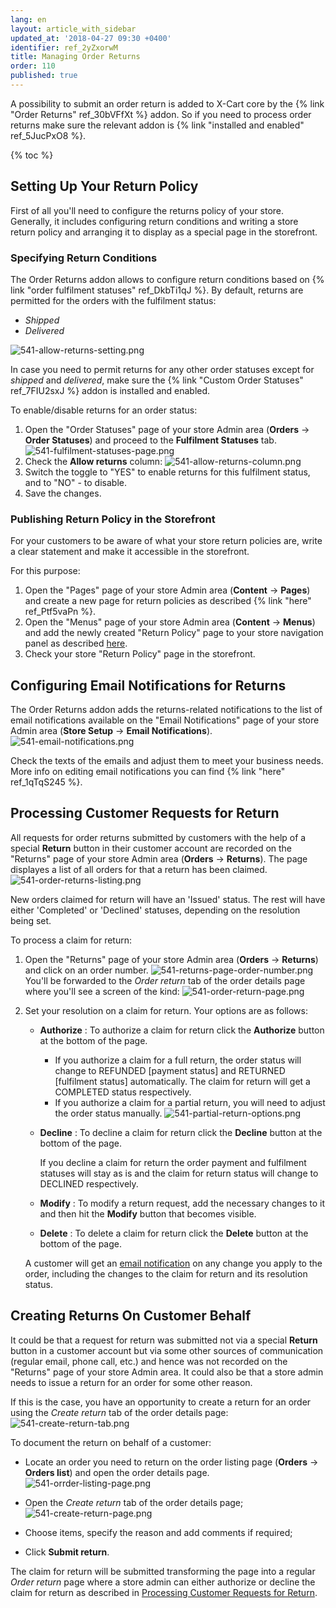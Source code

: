 ```yaml
---
lang: en
layout: article_with_sidebar
updated_at: '2018-04-27 09:30 +0400'
identifier: ref_2yZxorwM
title: Managing Order Returns
order: 110
published: true
---
```

A possibility to submit an order return is added to X-Cart core by the {% link "Order Returns" ref_30bVFfXt %} addon. So if you need to process order returns make sure the relevant addon is {% link "installed and enabled" ref_5JucPxO8 %}. 

{% toc %}

## Setting Up Your Return Policy

First of all you'll need to configure the returns policy of your store. Generally, it includes configuring return conditions and writing a store return policy and arranging it to display as a special page in the storefront. 

### Specifying Return Conditions

The Order Returns addon allows to configure return conditions based on {% link "order fulfilment statuses" ref_DkbTi1qJ %}. By default, returns are permitted for the orders with the fulfilment status:
* _Shipped_
* _Delivered_

![541-allow-returns-setting.png]({{site.baseurl}}/attachments/ref_2yZxorwM/541-allow-returns-setting.png)

In case you need to permit returns for any other order statuses except for _shipped_ and _delivered_, make sure the {% link "Custom Order Statuses" ref_7FIU2sxJ %} addon is installed and enabled.

To enable/disable returns for an order status:
1. Open the "Order Statuses" page of your store Admin area (**Orders** -> **Order Statuses**) and proceed to the **Fulfilment Statuses** tab. 
   ![541-fulfilment-statuses-page.png]({{site.baseurl}}/attachments/ref_2yZxorwM/541-fulfilment-statuses-page.png)
2. Check the **Allow returns** column:
   ![541-allow-returns-column.png]({{site.baseurl}}/attachments/ref_2yZxorwM/541-allow-returns-column.png)
3. Switch the toggle to "YES" to enable returns for this fulfilment status, and to "NO" - to disable.
4. Save the changes.

### Publishing Return Policy in the Storefront

For your customers to be aware of what your store return policies are, write a clear statement and make it accessible in the storefront.

For this purpose:
1. Open the "Pages" page of your store Admin area (**Content** -> **Pages**) and create a new page for return policies as described {% link "here" ref_Ptf5vaPn %}.
2. Open the "Menus" page of your store Admin area (**Content** -> **Menus**) and add the newly created "Return Policy" page to your store navigation panel as described [here](https://kb.x-cart.com/look_and_feel/navigation/adding_new_items_to_your_stores_menus.html#adding-new-menu-items "Managing Order Returns").
3. Check your store "Return Policy" page in the storefront.

## Configuring Email Notifications for Returns

The Order Returns addon adds the returns-related notifications to the list of email notifications available on the "Email Notifications" page of your store Admin area (**Store Setup** -> **Email Notifications**).
![541-email-notifications.png]({{site.baseurl}}/attachments/ref_2yZxorwM/541-email-notifications.png)

Check the texts of the emails and adjust them to meet your business needs. More info on editing email notifications you can find {% link "here" ref_1qTqS245 %}.
   

## Processing Customer Requests for Return

All requests for order returns submitted by customers with the help of a special **Return** button in their customer account are recorded on the "Returns" page of your store Admin area (**Orders** -> **Returns**). The page displayes a list of all orders for that a return has been claimed.
![541-order-returns-listing.png]({{site.baseurl}}/attachments/ref_2yZxorwM/541-order-returns-listing.png)

New orders claimed for return will have an 'Issued' status. The rest will have either 'Completed' or 'Declined' statuses, depending on the resolution being set.

To process a claim for return: 
1. Open the "Returns" page of your store Admin area (**Orders** -> **Returns**) and click on an order number.
   ![541-returns-page-order-number.png]({{site.baseurl}}/attachments/ref_2yZxorwM/541-returns-page-order-number.png)
   You'll be forwarded to the _Order return_ tab of the order details page where you'll see a screen of the kind:
   ![541-order-return-page.png]({{site.baseurl}}/attachments/ref_2yZxorwM/541-order-return-page.png)

2. Set your resolution on a claim for return. Your options are as follows:
   * **Authorize** : To authorize a claim for return click the **Authorize** button at the bottom of the page.
     * If you authorize a claim for a full return, the order status will change to REFUNDED [payment status] and RETURNED [fulfilment status] automatically. The claim for return will get a COMPLETED status respectively.
     * If you authorize a claim for a partial return, you will need to adjust the order status manually.
       ![541-partial-return-options.png]({{site.baseurl}}/attachments/ref_2yZxorwM/541-partial-return-options.png)
   
   * **Decline** : To decline a claim for return click the **Decline** button at the bottom of the page.
   
     If you decline a claim for return the order payment and fulfilment statuses will stay as is and the claim for return status will change to DECLINED respectively.
   
   * **Modify** : To modify a return request, add the necessary changes to it and then hit the **Modify** button that becomes visible. 
   
   * **Delete** : To delete a claim for return click the **Delete** button at the bottom of the page.
   
   A customer will get an [email notification](https://kb.x-cart.com/orders/order_returns/managing_OR.html#configuring-email-notifications-for-returns "Managing Order Returns") on any change you apply to the order, including the changes to the claim for return and its resolution status.

## Creating Returns On Customer Behalf

It could be that a request for return was submitted not via a special **Return** button in a customer account but via some other sources of communication (regular email, phone call, etc.) and hence was not recorded on the "Returns" page of your store Admin area. It could also be that a store admin needs to issue a return for an order for some other reason. 

If this is the case, you have an opportunity to create a return for an order using the _Create return_ tab of the order details page:
![541-create-return-tab.png]({{site.baseurl}}/attachments/ref_2yZxorwM/541-create-return-tab.png)

To document the return on behalf of a customer:
* Locate an order you need to return on the order listing page (**Orders** -> **Orders list**) and open the order details page.
  ![541-orrder-listing-page.png]({{site.baseurl}}/attachments/ref_2yZxorwM/541-orrder-listing-page.png)

* Open the _Create return_ tab of the order details page;
  ![541-create-return-page.png]({{site.baseurl}}/attachments/ref_2yZxorwM/541-create-return-page.png)

* Choose items, specify the reason and add comments if required;
* Click **Submit return**.

The claim for return will be submitted transforming the page into a regular _Order return_  page where a store admin can either authorize or decline the claim for return as described in [Processing Customer Requests for Return](https://kb.x-cart.com/orders/order_returns/managing_OR.html#processing-customer-requests-for-return "Managing Order Returns").
